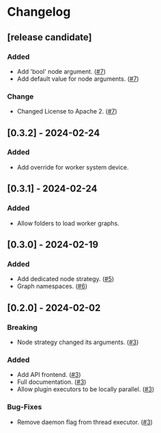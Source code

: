 # Changelog

## [release candidate]

### Added

- Add 'bool' node argument. ([#7])
- Add default value for node arguments. ([#7])

### Change

- Changed License to Apache 2. ([#7])

## [0.3.2] - 2024-02-24

### Added

- Add override for worker system device.

## [0.3.1] - 2024-02-24

### Added

- Allow folders to load worker graphs.

## [0.3.0] - 2024-02-19

### Added

- Add dedicated node strategy. ([#5])
- Graph namespaces. ([#6])

## [0.2.0] - 2024-02-02

### Breaking

- Node strategy changed its arguments. ([#3])

### Added

- Add API frontend. ([#3])
- Full documentation. ([#3])
- Allow plugin executors to be locally parallel. ([#3])

### Bug-Fixes

- Remove daemon flag from thread executor. ([#3])

[#3]: https://github.com/JosuaKrause/scattermind/pull/3
[#5]: https://github.com/JosuaKrause/scattermind/pull/5
[#6]: https://github.com/JosuaKrause/scattermind/pull/6
[#7]: https://github.com/JosuaKrause/scattermind/pull/7
